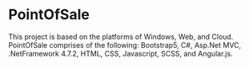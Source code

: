 # PointOfSale
This project is based on the platforms of Windows, Web, and Cloud.
PointOfSale comprises of the following:
Bootstrap5, C#, Asp.Net MVC, .NetFramework 4.7.2, HTML, CSS, Javascript, SCSS, and Angular.js.
